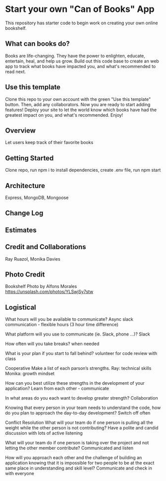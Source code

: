 # Start your own "Can of Books" App

This repository has starter code to begin work on creating your own online bookshelf.

## What can books do?

Books are life-changing. They have the power to enlighten, educate, entertain, heal, and help us grow. Build out this code base to create an web app to track what books have impacted you, and what's recommended to read next.

## Use this template

Clone this repo to your own account with the green "Use this template" button. Then, add any collaborators. Now you are ready to start adding features! Deploy your site to let the world know which books have had the greatest impact on you, and what's recommended. Enjoy!

## Overview
Let users keep track of their favorite books

## Getting Started
Clone repo, run npm i to install dependencies, create .env file, run npm start

## Architecture
Express, MongoDB, Mongoose

## Change Log
<!-- Use this area to document the iterative changes made to your application as each feature is successfully implemented. Use time stamps. Here's an example:

01-01-2001 4:59pm - Application now has a fully-functional express server, with a GET route for the location resource. -->

## Estimates
<!-- See below -->

## Credit and Collaborations
Ray Ruazol, Monika Davies

## Photo Credit
Bookshelf Photo by Alfons Morales
https://unsplash.com/photos/YLSwjSy7stw


## Logistical

What hours will you be available to communicate?
Async slack communication - flexible hours (3 hour time difference)

What platform will you use to communicate (ie. Slack, phone …)?
Slack

How often will you take breaks?
when needed

What is your plan if you start to fall behind?
volunteer for code review with class

Cooperative
Make a list of each parson’s strengths.
Ray: technical skills
Monika: growth mindset

How can you best utilize these strengths in the development of your application?
Learn from each other - communicate

In what areas do you each want to develop greater strength?
Collaboration

Knowing that every person in your team needs to understand the code, how do you plan to approach the day-to-day development?
Switch off often

Conflict Resolution
What will your team do if one person is pulling all the weight while the other person is not contributing?
Have a polite and candid discussion with lots of active listening

What will your team do if one person is taking over the project and not letting the other member contribute?
Communicated and listen

How will you approach each other and the challenge of building an application knowing that it is impossible for two people to be at the exact same place in understanding and skill level?
Communicate and check in with everyone